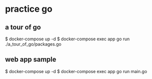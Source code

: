 # practice go

## a tour of go

$ docker-compose up -d
$ docker-compose exec app go run ./a_tour_of_go/packages.go

## web app sample

$ docker-compose up -d
$ docker-compose exec app go run main.go

